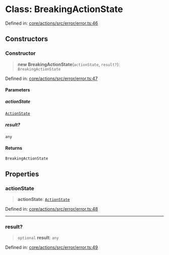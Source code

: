 # Class: BreakingActionState

Defined in: [core/actions/src/error/error.ts:46](https://github.com/LaWebcapsule/orbits/blob/3f123982aa47abe6d32fbbb9044905e24288f2ef/core/actions/src/error/error.ts#L46)

## Constructors

### Constructor

> **new BreakingActionState**(`actionState`, `result?`): `BreakingActionState`

Defined in: [core/actions/src/error/error.ts:47](https://github.com/LaWebcapsule/orbits/blob/3f123982aa47abe6d32fbbb9044905e24288f2ef/core/actions/src/error/error.ts#L47)

#### Parameters

##### actionState

[`ActionState`](../enumerations/ActionState.md)

##### result?

`any`

#### Returns

`BreakingActionState`

## Properties

### actionState

> **actionState**: [`ActionState`](../enumerations/ActionState.md)

Defined in: [core/actions/src/error/error.ts:48](https://github.com/LaWebcapsule/orbits/blob/3f123982aa47abe6d32fbbb9044905e24288f2ef/core/actions/src/error/error.ts#L48)

***

### result?

> `optional` **result**: `any`

Defined in: [core/actions/src/error/error.ts:49](https://github.com/LaWebcapsule/orbits/blob/3f123982aa47abe6d32fbbb9044905e24288f2ef/core/actions/src/error/error.ts#L49)
